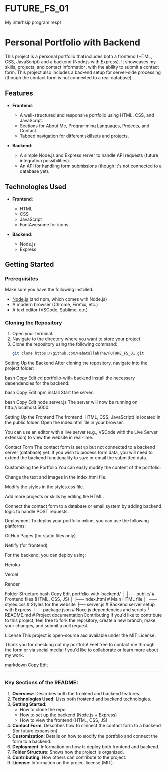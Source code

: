 # FUTURE_FS_01
My interhsip program resp!
# Personal Portfolio with Backend

This project is a personal portfolio that includes both a frontend (HTML, CSS, JavaScript) and a backend (Node.js with Express). It showcases my skills, projects, and contact information, with the ability to submit a contact form. This project also includes a backend setup for server-side processing (though the contact form is not connected to a real database).

## Features
- **Frontend**:
  - A well-structured and responsive portfolio using HTML, CSS, and JavaScript.
  - Sections for About Me, Programming Languages, Projects, and Contact.
  - Tabbed navigation for different skillsets and projects.
  
- **Backend**:
  - A simple Node.js and Express server to handle API requests (future integration possibilities).
  - An API for handling form submissions (though it's not connected to a database yet).

## Technologies Used
- **Frontend**:
  - HTML
  - CSS
  - JavaScript
  - FontAwesome for icons

- **Backend**:
  - Node.js
  - Express

## Getting Started

### Prerequisites
Make sure you have the following installed:
- [Node.js](https://nodejs.org/) (and npm, which comes with Node.js)
- A modern browser (Chrome, Firefox, etc.)
- A text editor (VSCode, Sublime, etc.)

### Cloning the Repository
1. Open your terminal.
2. Navigate to the directory where you want to store your project.
3. Clone the repository using the following command:
   ```bash
   git clone https://github.com/HebatallahTha/FUTURE_FS_01.git
Setting Up the Backend
After cloning the repository, navigate into the project folder:

bash
Copy
Edit
cd portfolio-with-backend
Install the necessary dependencies for the backend:

bash
Copy
Edit
npm install
Start the server:

bash
Copy
Edit
node server.js
The server will now be running on http://localhost:5000.

Setting Up the Frontend
The frontend (HTML, CSS, JavaScript) is located in the public folder. Open the index.html file in your browser.

You can use an editor with a live server (e.g., VSCode with the Live Server extension) to view the website in real-time.

Contact Form
The contact form is set up but not connected to a backend server (database) yet. If you wish to process form data, you will need to extend the backend functionality to save or email the submitted data.

Customizing the Portfolio
You can easily modify the content of the portfolio:

Change the text and images in the index.html file.

Modify the styles in the styles.css file.

Add more projects or skills by editing the HTML.

Connect the contact form to a database or email system by adding backend logic to handle POST requests.

Deployment
To deploy your portfolio online, you can use the following platforms:

GitHub Pages (for static files only)

Netlify (for frontend)

For the backend, you can deploy using:

Heroku

Vercel

Render

Folder Structure
bash
Copy
Edit
portfolio-with-backend/
│
├── public/                    # Frontend files (HTML, CSS, JS)
│   ├── index.html             # Main HTML file
│   └── styles.css             # Styles for the website
├── server.js                  # Backend server setup with Express
├── package.json               # Node.js dependencies and scripts
└── README.md                  # Project documentation
Contributing
If you'd like to contribute to this project, feel free to fork the repository, create a new branch, make your changes, and submit a pull request.

License
This project is open-source and available under the MIT License.

Thank you for checking out my portfolio! Feel free to contact me through the form or via social media if you'd like to collaborate or learn more about my work.

markdown
Copy
Edit

---

### Key Sections of the README:

1. **Overview**: Describes both the frontend and backend features.
2. **Technologies Used**: Lists both frontend and backend technologies.
3. **Getting Started**: 
   - How to clone the repo
   - How to set up the backend (Node.js + Express)
   - How to view the frontend (HTML, CSS, JS)
4. **Contact Form**: Describes how to connect the contact form to a backend (for future expansion).
5. **Customization**: Details on how to modify the portfolio and connect the form to a backend.
6. **Deployment**: Information on how to deploy both frontend and backend.
7. **Folder Structure**: Shows how the project is organized.
8. **Contributing**: How others can contribute to the project.
9. **License**: Information on the project license (MIT).


